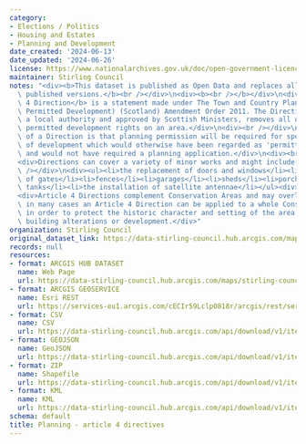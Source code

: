 ```yaml
---
category:
- Elections / Politics
- Housing and Estates
- Planning and Development
date_created: '2024-06-13'
date_updated: '2024-06-26'
license: https://www.nationalarchives.gov.uk/doc/open-government-licence/version/3/
maintainer: Stirling Council
notes: "<div><b>This dataset is published as Open Data and replaces all previously\
  \ published versions.</b><br /></div>\n<div><b><br /></b></div>\n<div>An <b>Article\
  \ 4 Direction</b> is a statement made under The Town and Country Planning (General\
  \ Permitted Development) (Scotland) Amendment Order 2011. The Direction, made by\
  \ a local authority and approved by Scottish Ministers, removes all or some of the\
  \ permitted development rights on an area.</div>\n<div><br /></div>\n<div>The effect\
  \ of a Direction is that planning permission will be required for specific types\
  \ of development which would otherwise have been regarded as 'permitted development',\
  \ and would not have required a planning application.</div>\n<div><br /></div>\n\
  <div>Directions can cover a variety of minor works and might include:</div>\n<div><br\
  \ /></div>\n<div><ul><li>the replacement of doors and windows</li><li>the erection\
  \ of gates</li><li>fences</li><li>garages</li><li>sheds</li><li>porches</li><li>storage\
  \ tanks</li><li>the installation of satellite antennae</li></ul><div><br /></div></div>\n\
  <div>Article 4 Directions complement Conservation Areas and may overlap these \u2013\
  \ in many cases an Article 4 Direction can be applied to a whole Conservation Area\
  \ in order to protect the historic character and setting of the area from inappropriate\
  \ building alterations or development.</div>"
organization: Stirling Council
original_dataset_link: https://data-stirling-council.hub.arcgis.com/maps/stirling-council::planning-article-4-directives
records: null
resources:
- format: ARCGIS HUB DATASET
  name: Web Page
  url: https://data-stirling-council.hub.arcgis.com/maps/stirling-council::planning-article-4-directives
- format: ARCGIS GEOSERVICE
  name: Esri REST
  url: https://services-eu1.arcgis.com/cECIr59LclpO818r/arcgis/rest/services/planning_article_4_directives/FeatureServer/0
- format: CSV
  name: CSV
  url: https://data-stirling-council.hub.arcgis.com/api/download/v1/items/1a942687274e4924ba738fb7d769806e/csv?layers=0
- format: GEOJSON
  name: GeoJSON
  url: https://data-stirling-council.hub.arcgis.com/api/download/v1/items/1a942687274e4924ba738fb7d769806e/geojson?layers=0
- format: ZIP
  name: Shapefile
  url: https://data-stirling-council.hub.arcgis.com/api/download/v1/items/1a942687274e4924ba738fb7d769806e/shapefile?layers=0
- format: KML
  name: KML
  url: https://data-stirling-council.hub.arcgis.com/api/download/v1/items/1a942687274e4924ba738fb7d769806e/kml?layers=0
schema: default
title: Planning - article 4 directives
---
```

